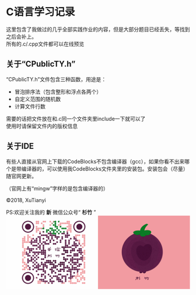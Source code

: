 # C语言学习记录

这里包含了我做过的几乎全部实践作业的内容，但是大部分题目已经丢失，等找到之后会补上。  
所有的.c/.cpp文件都可以在线预览

## 关于“CPublicTY.h”
“CPublicTY.h”文件包含三种函数，用途是：  

- 冒泡排序法（包含整形和浮点各两个）
- 自定义范围的随机数
- 计算文件行数  

需要的话把文件放在和.c同一个文件夹里include一下就可以了  
使用时请保留文件内的版权信息  
  
## 关于IDE
有些人直接从官网上下载的CodeBlocks不包含编译器（gcc），如果你看不出来哪个是带编译器的，可以使用我CodeBlocks文件夹里的安装包。安装包会（尽量）随官网更新。  

（官网上有“mingw”字样的是包含编译器的）  
    
  
  
©2018, XuTianyi

PS:欢迎关注我的 **新** 微信公众号“ **杉竹** ”
![shanzhu-wx](https://github.com/xutianyi-owl/C-Learning/blob/master/shanzhu-wx.jpg)